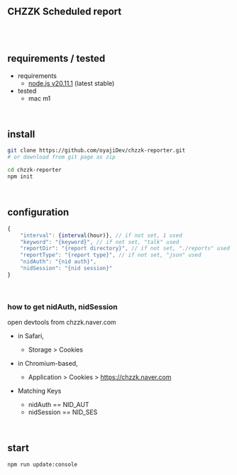 <h2>CHZZK Scheduled report</h2>
<br><br>

## requirements / tested
- requirements
  - <a href="https://nodejs.org/en/download/">node.js v20.11.1</a> (latest stable)
- tested
  - mac m1


<br>

## install
```zsh
git clone https://github.com/oyajiDev/chzzk-reporter.git
# or download from git page as zip

cd chzzk-reporter
npm init
```

<br>

## configuration
```js
{
    "interval": {interval(hour)}, // if not set, 1 used
    "keyword": "{keyword}", // if not set, "talk" used
    "reportDir": "{report directory}", // if not set, "./reports" used
    "reportType": "{report type}", // if not set, "json" used
    "nidAuth": "{nid auth}",
    "nidSession": "{nid session}"
}
```

<br>

### how to get nidAuth, nidSession
open devtools from chzzk.naver.com

- in Safari,
  - Storage > Cookies
- in Chromium-based,
  - Application > Cookies > https://chzzk.naver.com

- Matching Keys
  - nidAuth == NID_AUT
  - nidSession == NID_SES

<br>

## start
```zsh
npm run update:console
```